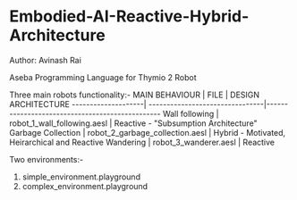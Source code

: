 # Embodied-AI-Reactive-Hybrid-Architecture
Author: Avinash Rai

Aseba Programming Language for Thymio 2 Robot

Three main robots functionality:-
MAIN BEHAVIOUR      | FILE                            | DESIGN ARCHITECTURE
--------------------| --------------------------------|------------------------------------------------
Wall following      | robot_1_wall_following.aesl     | Reactive - "Subsumption Architecture"
Garbage Collection  | robot_2_garbage_collection.aesl | Hybrid - Motivated, Heirarchical and Reactive 
Wandering           | robot_3_wanderer.aesl           | Reactive

Two environments:- 
1) simple_environment.playground
2) complex_environment.playground

